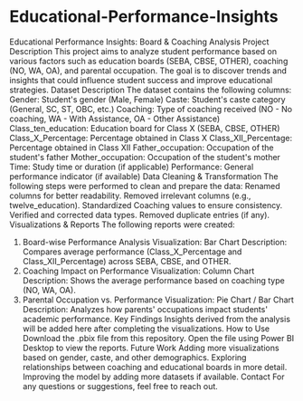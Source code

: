 # Educational-Performance-Insights
Educational Performance Insights: Board & Coaching Analysis
Project Description
This project aims to analyze student performance based on various factors such as education boards (SEBA, CBSE, OTHER), coaching (NO, WA, OA), and parental occupation. The goal is to discover trends and insights that could influence student success and improve educational strategies.
Dataset Description
The dataset contains the following columns:
Gender: Student's gender (Male, Female)
Caste: Student's caste category (General, SC, ST, OBC, etc.)
Coaching: Type of coaching received (NO - No coaching, WA - With Assistance, OA - Other Assistance)
Class_ten_education: Education board for Class X (SEBA, CBSE, OTHER)
Class_X_Percentage: Percentage obtained in Class X
Class_XII_Percentage: Percentage obtained in Class XII
Father_occupation: Occupation of the student's father
Mother_occupation: Occupation of the student's mother
Time: Study time or duration (if applicable)
Performance: General performance indicator (if available)
Data Cleaning & Transformation
The following steps were performed to clean and prepare the data:
Renamed columns for better readability.
Removed irrelevant columns (e.g., twelve_education).
Standardized Coaching values to ensure consistency.
Verified and corrected data types.
Removed duplicate entries (if any).
Visualizations & Reports
The following reports were created:
1. Board-wise Performance Analysis
Visualization: Bar Chart
Description: Compares average performance (Class_X_Percentage and Class_XII_Percentage) across SEBA, CBSE, and OTHER.
2. Coaching Impact on Performance
Visualization: Column Chart
Description: Shows the average performance based on coaching type (NO, WA, OA).
3. Parental Occupation vs. Performance
Visualization: Pie Chart / Bar Chart
Description: Analyzes how parents' occupations impact students' academic performance.
Key Findings
Insights derived from the analysis will be added here after completing the visualizations.
How to Use
Download the .pbix file from this repository.
Open the file using Power BI Desktop to view the reports.
Future Work
Adding more visualizations based on gender, caste, and other demographics.
Exploring relationships between coaching and educational boards in more detail.
Improving the model by adding more datasets if available.
Contact
For any questions or suggestions, feel free to reach out.

